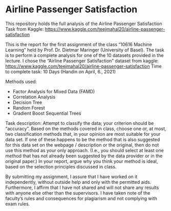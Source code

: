 # Airline Passenger Satisfaction
This repository holds the full analysis of the Airline Passenger Satisfaction Task from Kaggle: https://www.kaggle.com/teejmahal20/airline-passenger-satisfaction

This is the report for the first assignment of the class “10616 Machine Learning” held by Prof. Dr. Dietmar Maringer (University of Basel). 
The task is to perform a complete analysis for one of the 10 datasets provided in the lecture. I chose the “Airline Passenger Satisfaction” dataset from kaggle:
https://www.kaggle.com/teejmahal20/airline-passenger-satisfaction Time to complete task: 10 Days (Handin on April, 6., 2021)

Methods used: 
- Factor Analysis for Mixed Data (FAMD)
- Correlation Analysis
- Decision Tree
- Random Forest
- Gradient Boost Sequential Trees

Task description:
Attempt to classify the data; your criterion should be “accuracy”. Based on the methods covered in class, choose one or, at most, two classification methods that, 
in your opinion are most suitable for your data set. If one of these happens to be the method that is also suggested for this data set on the webpage / description or
the original, then do not use this method as your only approach. (I.e., you should select at least one method that has not already been suggested by the data
provider or in the original paper.) In your report, argue why you think your method is ideal, based on the selection principles discussed in class.

By submitting my assignment, I assure that I have worked on it independently, without outside help and only with the permitted aids. Furthermore, I affirm 
that I have not shared and will not share any results with anyone else other than the supervisors. I have taken note of the faculty’s rules and consequences 
for plagiarism and not complying with exam rules.
